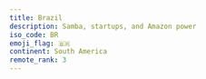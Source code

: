 ```yaml
---
title: Brazil
description: Samba, startups, and Amazon power
iso_code: BR
emoji_flag: 🇧🇷
continent: South America
remote_rank: 3
---
```

